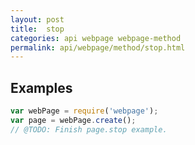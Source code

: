 ```yaml
---
layout: post
title:  stop
categories: api webpage webpage-method
permalink: api/webpage/method/stop.html
---
```


## Examples

```javascript
var webPage = require('webpage');
var page = webPage.create();
// @TODO: Finish page.stop example.
```








